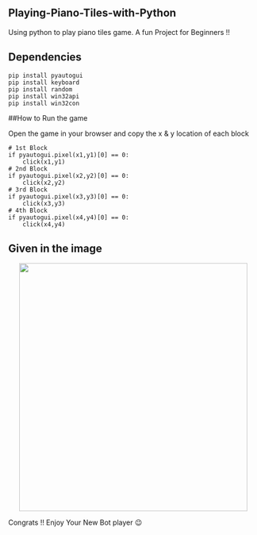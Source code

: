 ## Playing-Piano-Tiles-with-Python

Using python to play piano tiles game. A fun Project for Beginners !!

## Dependencies

```
pip install pyautogui
pip install keyboard
pip install random
pip install win32api
pip install win32con
```

##How to Run the game

Open the game in your browser and copy the x & y location of each block


```
# 1st Block
if pyautogui.pixel(x1,y1)[0] == 0:
    click(x1,y1) 
# 2nd Block
if pyautogui.pixel(x2,y2)[0] == 0:
    click(x2,y2)
# 3rd Block
if pyautogui.pixel(x3,y3)[0] == 0:
    click(x3,y3)
# 4th Block
if pyautogui.pixel(x4,y4)[0] == 0:
    click(x4,y4)
```

## Given in the image 

<p align="center">
  <img width="460" height="500" src="https://user-images.githubusercontent.com/50593062/117713072-9b411a80-b1ee-11eb-8ce8-452a5dfd44e8.jpg">
</p>

Congrats !! Enjoy Your New Bot player 😉
